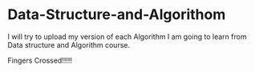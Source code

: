 # Data-Structure-and-Algorithom

I will try to upload my version of each Algorithm I am going to learn from Data structure and Algorithm course. 


Fingers Crossed!!!!!
